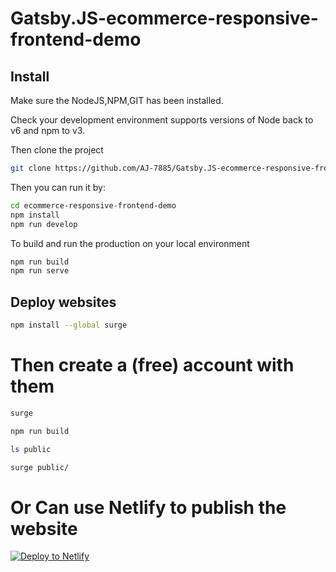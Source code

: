 # Gatsby.JS-ecommerce-responsive-frontend-demo



## Install

Make sure the NodeJS,NPM,GIT has been installed.


Check your development environment
supports versions of Node back to v6 and npm to v3.

Then clone the project
```sh
git clone https://github.com/AJ-7885/Gatsby.JS-ecommerce-responsive-frontend-demo
```

Then you can run it by:
```sh
cd ecommerce-responsive-frontend-demo
npm install
npm run develop
```

To build and run the production on your local environment
```sh
npm run build
npm run serve
```

## Deploy websites
```sh
npm install --global surge 
```

# Then create a (free) account with them
```sh
surge

npm run build

ls public

surge public/
```

# Or Can use Netlify to publish the website

[![Deploy to Netlify](https://www.netlify.com/img/deploy/button.svg)](https://app.netlify.com/start/deploy?repository=https://github.com/AJ-7885/Gatsby.JS-ecommerce-responsive-frontend-demo)
